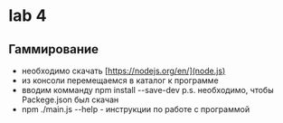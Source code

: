 # lab 4
## Гаммирование
* необходимо скачать [https://nodejs.org/en/](node.js)
* из консоли перемещаемся в каталог к программе
* вводим комманду npm install --save-dev p.s. необходимо, чтобы Packege.json был скачан
* npm ./main.js --help - инструкции по работе с программой
